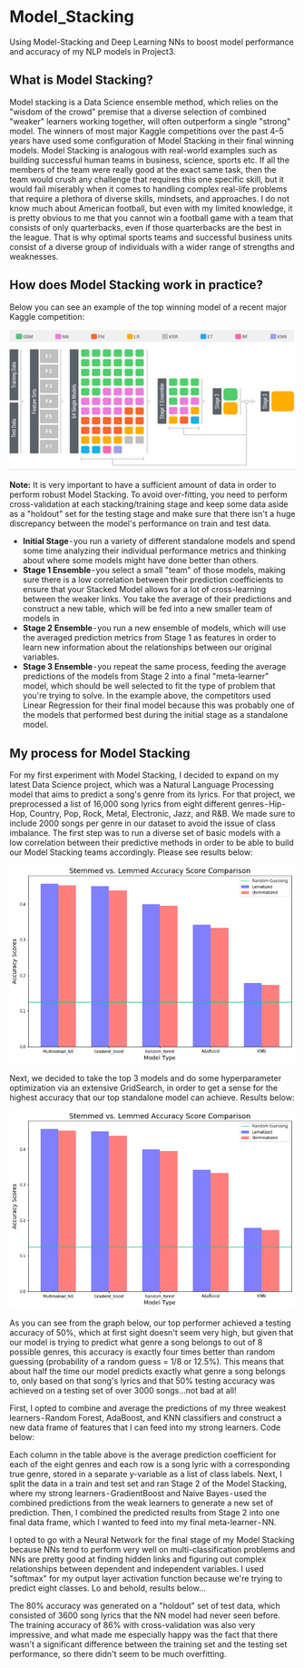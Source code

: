 # Model_Stacking
Using Model-Stacking and Deep Learning NNs to boost model performance and accuracy of my NLP models in Project3.

## What is Model Stacking?

Model stacking is a Data Science ensemble method, which relies on the "wisdom of the crowd" premise that a diverse selection of combined "weaker" learners working together, will often outperform a single "strong" model. The winners of most major Kaggle competitions over the past 4–5 years have used some configuration of Model Stacking in their final winning models.
Model Stacking is analogous with real-world examples such as building successful human teams in business, science, sports etc. If all the members of the team were really good at the exact same task, then the team would crush any challenge that requires this one specific skill, but it would fail miserably when it comes to handling complex real-life problems that require a plethora of diverse skills, mindsets, and approaches. I do not know much about American football, but even with my limited knowledge, it is pretty obvious to me that you cannot win a football game with a team that consists of only quarterbacks, even if those quarterbacks are the best in the league. That is why optimal sports teams and successful business units consist of a diverse group of individuals with a wider range of strengths and weaknesses.
## How does Model Stacking work in practice?

Below you can see an example of the top winning model of a recent major Kaggle competition:

![](https://github.com/Botafogo1894/Model_Stacking/blob/master/Keggle%2064%20models.png)

__Note:__ It is very important to have a sufficient amount of data in order to perform robust Model Stacking. To avoid over-fitting, you need to perform cross-validation at each stacking/training stage and keep some data aside as a "holdout" set for the testing stage and make sure that there isn't a huge discrepancy between the model's performance on train and test data.

 - **Initial Stage** - you run a variety of different standalone models and spend some time analyzing their individual performance metrics and thinking about where some models might have done better than others.
 - **Stage 1 Ensemble** - you select a small "team" of those models, making sure there is a low correlation between their prediction coefficients to ensure that your Stacked Model allows for a lot of cross-learning between the weaker links. You take the average of their predictions and construct a new table, which will be fed into a new smaller team of models in 
 - **Stage 2 Ensemble** - you run a new ensemble of models, which will use the averaged prediction metrics from Stage 1 as features in order to learn new information about the relationships between our original variables.
- **Stage 3 Ensemble** - you repeat the same process, feeding the average predictions of the models from Stage 2 into a final "meta-learner" model, which should be well selected to fit the type of problem that you're trying to solve. In the example above, the competitors used Linear Regression for their final model because this was probably one of the models that performed best during the initial stage as a standalone model.

## My process for Model Stacking
For my first experiment with Model Stacking, I decided to expand on my latest Data Science project, which was a Natural Language Processing model that aims to predict a song's genre from its lyrics. For that project, we preprocessed a list of 16,000 song lyrics from eight different genres - Hip-Hop, Country, Pop, Rock, Metal, Electronic, Jazz, and R&B. We made sure to include 2000 songs per genre in our dataset to avoid the issue of class imbalance. The first step was to run a diverse set of basic models with a low correlation between their predictive methods in order to be able to build our Model Stacking teams accordingly. Please see results below:

![](https://github.com/Botafogo1894/Model_Stacking/blob/master/basic_5_models.png)

Next, we decided to take the top 3 models and do some hyperparameter optimization via an extensive GridSearch, in order to get a sense for the highest accuracy that our top standalone model can achieve. Results below:

![](https://github.com/Botafogo1894/Model_Stacking/blob/master/basic_5_models.png)

As you can see from the graph below, our top performer achieved a testing accuracy of 50%, which at first sight doesn't seem very high, but given that our model is trying to predict what genre a song belongs to out of 8 possible genres, this accuracy is exactly four times better than random guessing (probability of a random guess = 1/8 or 12.5%). This means that about half the time our model predicts exactly what genre a song belongs to, only based on that song's lyrics and that 50% testing accuracy was achieved on a testing set of over 3000 songs…not bad at all!

First, I opted to combine and average the predictions of my three weakest learners - Random Forest, AdaBoost, and KNN classifiers and construct a new data frame of features that I can feed into my strong learners. Code below:

Each column in the table above is the average prediction coefficient for each of the eight genres and each row is a song lyric with a corresponding true genre, stored in a separate y-variable as a list of class labels.
Next, I split the data in a train and test set and ran Stage 2 of the Model Stacking, where my strong learners - GradientBoost and Naive Bayes - used the combined predictions from the weak learners to generate a new set of prediction. Then, I combined the predicted results from Stage 2 into one final data frame, which I wanted to feed into my final meta-learner - NN.

I opted to go with a Neural Network for the final stage of my Model Stacking because NNs tend to perform very well on multi-classification problems and NNs are pretty good at finding hidden links and figuring out complex relationships between dependent and independent variables. I used "softmax" for my output layer activation function because we're trying to predict eight classes. Lo and behold, results below…


The 80% accuracy was generated on a "holdout" set of test data, which consisted of 3600 song lyrics that the NN model had never seen before. The training accuracy of 86% with cross-validation was also very impressive, and what made me especially happy was the fact that there wasn't a significant difference between the training set and the testing set performance, so there didn't seem to be much overfitting.
